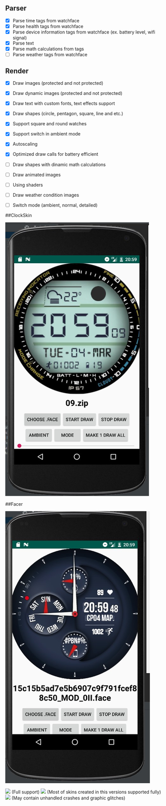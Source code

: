 
Parser
------------

- [x] Parse time tags from watchface
- [x]  Parse health tags from watchface
- [x] Parse device information tags from watchface (ex. battery level, wifi signal)
- [x] Parse text
- [x] Parse math calculations from tags
- [ ]  Parse weather tags from watchface

Render
------------
- [x] Draw images (protected and not protected)
- [x] Draw dynamic images (protected and not protected)
- [x] Draw text with custom fonts, text effects support
- [x] Draw shapes (circle, pentagon, square, line and etc.)
- [x] Support square and round watches
- [x] Support switch in ambient mode
- [x] Autoscaling
- [x] Optimized draw calls for battery efficient
- [ ] Draw shapes with dinamic math calculations
- [ ] Draw animated images
- [ ] Using shaders
- [ ] Draw weather condition images
- [ ] Switch mode (ambient, normal, detailed)


##ClockSkin

[![](https://raw.githubusercontent.com/LinerSRT/FacerEngine-Render/master/clockskin.jpg)](ClockSkin)

##Facer

[![](https://raw.githubusercontent.com/LinerSRT/FacerEngine-Render/master/facerImage.jpg)](ClockSkin)


![](https://img.shields.io/badge/Facer%20support-1%20--%202.2-green) (Full support)
![](https://img.shields.io/badge/Facer%20suport-3%20--%204-yellowgreen) (Most of skins created in this versions supported fully)
![](https://img.shields.io/badge/Facer%20suport-5%20%2B-orange) (May contain unhandled crashes and graphic glitches)


